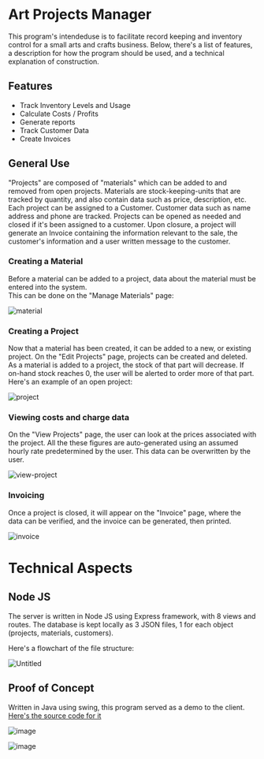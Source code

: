 # Art Projects Manager

This program's intendeduse is to facilitate record keeping and inventory control for a small arts and crafts business.
Below, there's a list of features, a description for how the program should be used, and a technical explanation of construction.


## Features

* Track Inventory Levels and Usage
* Calculate Costs / Profits
* Generate reports
* Track Customer Data
* Create Invoices

## General Use

"Projects" are composed of "materials" which can be added to and removed from open projects.  Materials are stock-keeping-units that are tracked by quantity, and also contain data such as price, description, etc. Each project can be assigned to a Customer.  Customer data such as name address and phone are tracked.  Projects can be opened as needed and closed if it's been assigned to a customer.  Upon closure, a project will generate an Invoice containing the information relevant to the sale, the customer's information and a user written message to the customer.  

### Creating a Material
Before a material can be added to a project, data about the material must be entered into the system.  
This can be done on the "Manage Materials" page:

![material](https://user-images.githubusercontent.com/43157092/95593179-5b774200-0a17-11eb-808e-2ddc94e05667.jpg)

### Creating a Project

Now that a material has been created, it can be added to a new, or existing project.
On the "Edit Projects" page, projects can be created and deleted.  As a material is added to a project, the stock of that part will decrease.  If on-hand stock reaches 0, the user will be alerted to order more of that part.  
Here's an example of an open project:

![project](https://user-images.githubusercontent.com/43157092/95590120-a8591980-0a13-11eb-9855-6491a4a48e1f.jpg)

### Viewing costs and charge data

On the "View Projects" page, the user can look at the prices associated with the project.  All the these figures are auto-generated using an assumed hourly rate predetermined by the user. This data can be overwritten by the user.

![view-project](https://user-images.githubusercontent.com/43157092/95593607-e8ba9680-0a17-11eb-9286-51aa1a8de75f.jpg)

### Invoicing

Once a project is closed, it will appear on the "Invoice" page, where the data can be verified, and the invoice can be generated, then printed.  

![invoice](https://user-images.githubusercontent.com/43157092/95598292-bdd34100-0a1d-11eb-9e1f-63ed03c0c622.jpg)


# Technical Aspects
## Node JS

The server is written in Node JS using Express framework, with 8 views and routes.  The database is kept locally as 3 JSON files, 1 for each object (projects, materials, customers).

Here's a flowchart of the file structure:

![Untitled](https://user-images.githubusercontent.com/43157092/95609228-64264300-0a2c-11eb-8ba3-380fa027e156.jpg)


## Proof of Concept

Written in Java using swing, this program served as a demo to the client. 
[Here's the source code for it](https://github.com/peteparkinson/Art-Projects-Manager "GitHub - Art Projects Manager")

![image](https://user-images.githubusercontent.com/43157092/50621709-9b6dd480-0ed5-11e9-8df7-406eeae3f9b3.png)

![image](https://user-images.githubusercontent.com/43157092/50621699-7d07d900-0ed5-11e9-804c-2754106cb3f3.png)
